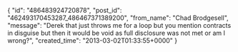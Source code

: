 {
   "id": "486483924720878",
   "post_id": "462493170453287_486467371389200",
   "from_name": "Chad Brodgesell",
   "message": "Derek that just throws me for a loop but you mention contracts in disguise but then it would be void as full disclosure was not met or am I wrong?",
   "created_time": "2013-03-02T01:33:55+0000"
 }
